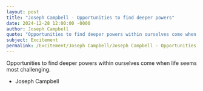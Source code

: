 ```yaml
---
layout: post
title: "Joseph Campbell - Opportunities to find deeper powers"
date: 2024-12-28 12:00:00 -0000
author: Joseph Campbell
quote: "Opportunities to find deeper powers within ourselves come when life seems most challenging."
subject: Excitement
permalink: /Excitement/Joseph Campbell/Joseph Campbell - Opportunities to find deeper powers
---
```


Opportunities to find deeper powers within ourselves come when life seems most challenging.

- Joseph Campbell
